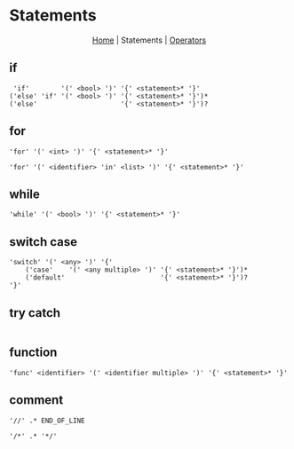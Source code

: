 # Statements

<p align="center">
    <a href="README.md">Home</a> |
    <span>Statements</span> |
    <a href="Operators.md">Operators</a>
</p>

## if
```
 'if'        '(' <bool> ')' '{' <statement>* '}'
('else' 'if' '(' <bool> ')' '{' <statement>* '}')*
('else'                     '{' <statement>* '}')?
```

## for
```
'for' '(' <int> ')' '{' <statement>* '}'
```

```
'for' '(' <identifier> 'in' <list> ')' '{' <statement>* '}'
```

## while
```
'while' '(' <bool> ')' '{' <statement>* '}'
```

## switch case
```
'switch' '(' <any> ')' '{'
    ('case'    '(' <any multiple> ')' '{' <statement>* '}')*
    ('default'                        '{' <statement>* '}')?
'}'
```

## try catch
```

```

## function
```
'func' <identifier> '(' <identifier multiple> ')' '{' <statement>* '}'
```

## comment
```
'//' .* END_OF_LINE
```
```
'/*' .* '*/'
```